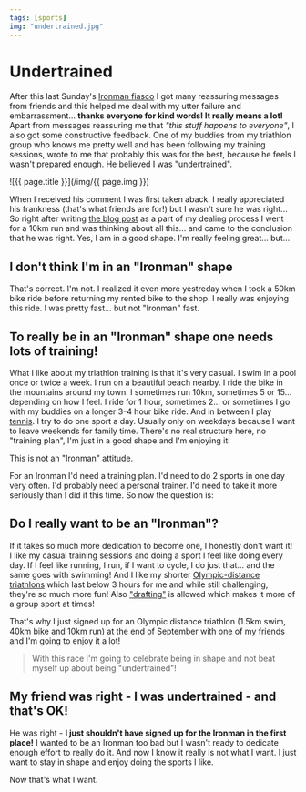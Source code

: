 ```yaml
---
tags: [sports]
img: "undertrained.jpg"
---
```


# Undertrained

After this last Sunday's [Ironman fiasco](/noiron) I got many reassuring messages from friends and this helped me deal with my utter failure and embarrassment... **thanks everyone for kind words! It really means a lot!** Apart from messages reassuring me that *"this stuff happens to everyone"*, I also got some constructive feedback. One of my buddies from my triathlon group who knows me pretty well and has been following my training sessions, wrote to me that probably this was for the best, because he feels I wasn't prepared enough. He believed I was "undertrained".

<!--More-->

![{{ page.title }}](/img/{{ page.img }})

When I received his comment I was first taken aback. I really appreciated his frankness (that's what friends are for!) but I wasn't sure he was right... So right after writing [the blog post](/noiron) as a part of my dealing process I went for a 10km run and was thinking about all this... and came to the conclusion that he was right. Yes, I am in a good shape. I'm really feeling great... but...

## I don't think I'm in an "Ironman" shape

That's correct. I'm not. I realized it even more yestreday when I took a 50km bike ride before returning my rented bike to the shop. I really was enjoying this ride. I was pretty fast... but not "Ironman" fast.

## To really be in an "Ironman" shape one needs lots of training!

What I like about my triathlon training is that it's very casual. I swim in a pool once or twice a week. I run on a beautiful beach nearby. I ride the bike in the mountains around my town. I sometimes run 10km, sometimes 5 or 15... depending on how I feel. I ride for 1 hour, sometimes 2... or sometimes I go with my buddies on a longer 3-4 hour bike ride. And in between I play [tennis](/tennis). I try to do one sport a day. Usually only on weekdays because I want to leave weekends for family time. There's no real structure here, no "training plan", I'm just in a good shape and I'm enjoying it!

This is not an "Ironman" attitude.

For an Ironman I'd need a training plan. I'd need to do 2 sports in one day very often. I'd probably need a personal trainer. I'd need to take it more seriously than I did it this time. So now the question is:

## Do I really want to be an "Ironman"?

If it takes so much more dedication to become one, I honestly don't want it! I like my casual training sessions and doing a sport I feel like doing every day. If I feel like running, I run, if I want to cycle, I do just that... and the same goes with swimming! And I like my shorter [Olympic-distance triathlons](/triathlon-list/) which last below 3 hours for me and while still challenging, they're so much more fun! Also ["drafting"](https://en.m.wikipedia.org/wiki/Drafting_(aerodynamics)) is allowed which makes it more of a group sport at times!

That's why I just signed up for an Olympic distance triathlon (1.5km swim, 40km bike and 10km run) at the end of September with one of my friends and I'm going to enjoy it a lot!

> With this race I'm going to celebrate being in shape and not beat myself up about being "undertrained"!

## My friend was right - I was undertrained - and that's OK!

He was right - **I just shouldn't have signed up for the Ironman in the first place!** I wanted to be an Ironman too bad but I wasn't ready to dedicate enough effort to really do it. And now I know it really is not what I want. I just want to stay in shape and enjoy doing the sports I like.

Now that's what I want.

[n]: https://michael.gratis/nozbe
[p]: /podcast